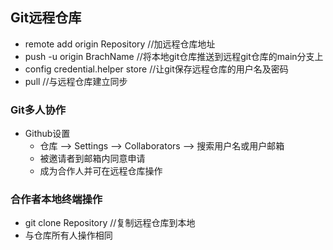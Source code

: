 ## Git远程仓库
- remote add origin Repository //加远程仓库地址
- push -u origin BrachName //将本地git仓库推送到远程git仓库的main分支上
- config credential.helper store //让git保存远程仓库的用户名及密码
- pull //与远程仓库建立同步

### Git多人协作
- Github设置
	- 仓库 --> Settings --> Collaborators --> 搜索用户名或用户邮箱
	- 被邀请者到邮箱内同意申请
	- 成为合作人并可在远程仓库操作

### 合作者本地终端操作
- git clone Repository //复制远程仓库到本地
- 与仓库所有人操作相同
